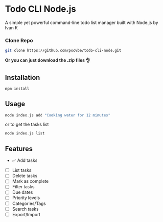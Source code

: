 # Todo CLI Node.js

A simple yet powerful command-line todo list manager built with Node.js by Ivan K

### Clone Repo
```bash
git clone https://github.com/pxcvbe/todo-cli-node.git
```
**Or you can just download the _.zip_ files 👌**

## Installation
```bash
npm install
```

## Usage
```bash
node index.js add "Cooking water for 12 minutes"
```
or to get the tasks list
```bash
node index.js list
```

## Features
- ✅ Add tasks
- [ ] List tasks
- [ ] Delete tasks
- [ ] Mark as complete
- [ ] Filter tasks
- [ ] Due dates
- [ ] Priority levels
- [ ] Categories/Tags
- [ ] Search tasks
- [ ] Export/Import